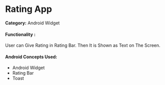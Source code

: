 <h1>Rating App</h1>

<p><b>Category:</b> Android Widget</p>


<h4>Functionality : </h4>
<p>User can Give Rating in Rating Bar. Then It is Shown as Text on The Screen.
</p>


<h4>Android Concepts Used:</h4>
<ul>
<li>Android Widget</li>
<li>Rating Bar</li>
<li>Toast</li>
</ul>

